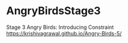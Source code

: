 # AngryBirdsStage3
Stage 3 Angry Birds: Introducing Constraint
https://krishivagrawal.github.io/Angry-Birds-5/
